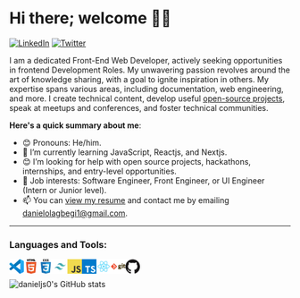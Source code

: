 # Hi there; welcome 👋🏾

[![LinkedIn](https://img.shields.io/badge/LinkedIn-Connect-blue?style=flat&logo=linkedin)](https://www.linkedin.com/in/daniel-olagbegi-ba83a1243) [![Twitter](https://img.shields.io/badge/Twitter-Follow-blue?style=flat&logo=twitter)](https://twitter.com/iamdamiburna)


I am a dedicated Front-End Web Developer, actively seeking opportunities in frontend Development Roles. My unwavering passion revolves around the art of knowledge sharing, with a goal to ignite inspiration in others. My expertise spans various areas, including documentation, web engineering,  and more. I create technical content, develop useful  [open-source projects](https://github.com/daniel-js0), speak at meetups and conferences, and foster technical communities.


**Here's a quick summary about me**:

- 😊 Pronouns: He/him.
- 🌱 I’m currently learning JavaScript, Reactjs, and Nextjs.
- 😊 I’m looking for help with open source projects, hackathons, internships, and entry-level opportunities.
- 💼 Job interests: Software Engineer, Front Engineer, or UI Engineer (Intern or Junior level).
- 📫 You can [view my resume](#) and contact me by emailing danielolagbegi1@gmail.com.

---
### Languages and Tools:
<img align="left" alt="Visual Studio Code" width="26px" src="https://raw.githubusercontent.com/github/explore/80688e429a7d4ef2fca1e82350fe8e3517d3494d/topics/visual-studio-code/visual-studio-code.png" />
<img align="left" alt="HTML5" width="26px" src="https://raw.githubusercontent.com/github/explore/80688e429a7d4ef2fca1e82350fe8e3517d3494d/topics/html/html.png" />
<img align="left" alt="CSS3" width="26px" src="https://raw.githubusercontent.com/github/explore/80688e429a7d4ef2fca1e82350fe8e3517d3494d/topics/css/css.png" />
<img align="left" alt="TailwindCSS" width="26px" src="https://raw.githubusercontent.com/github/explore/80688e429a7d4ef2fca1e82350fe8e3517d3494d/topics/tailwind/tailwind.png" />
<img align="left" alt="JavaScript" width="26px" src="https://raw.githubusercontent.com/github/explore/80688e429a7d4ef2fca1e82350fe8e3517d3494d/topics/javascript/javascript.png" />
<img align="left" alt="TypeScript" width="26px" src="https://raw.githubusercontent.com/github/explore/80688e429a7d4ef2fca1e82350fe8e3517d3494d/topics/typescript/typescript.png" />
<img align="left" alt="React" width="26px" src="https://raw.githubusercontent.com/github/explore/80688e429a7d4ef2fca1e82350fe8e3517d3494d/topics/react/react.png" />
<img align="left" alt="Git" width="26px" src="https://raw.githubusercontent.com/github/explore/80688e429a7d4ef2fca1e82350fe8e3517d3494d/topics/git/git.png" />
<img align="left" alt="GitHub" width="26px" src="https://raw.githubusercontent.com/github/explore/78df643247d429f6cc873026c0622819ad797942/topics/github/github.png" />

<br />
<br />

<img align="center" src="https://github-readme-stats.vercel.app/api/top-langs/?username=daniel-js0&langs_count=8&layout=compact&hide_border=true&theme=tokyonight" alt="danieljs0's GitHub stats" /> 

